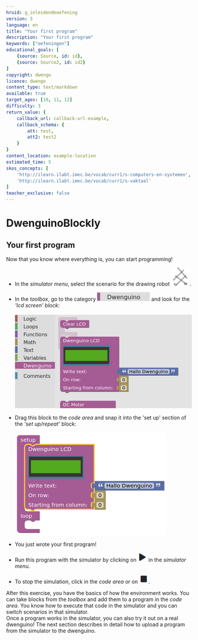 ```yaml
---
hruid: g_inleidendeoefening
version: 3
language: en
title: "Your first program"
description: "Your first program"
keywords: ["oefeningen"]
educational_goals: [
    {source: Source, id: id}, 
    {source: Source2, id: id2}
]
copyright: dwengo
licence: dwengo
content_type: text/markdown
available: true
target_ages: [10, 11, 12]
difficulty: 3
return_value: {
    callback_url: callback-url-example,
    callback_schema: {
        att: test,
        att2: test2
    }
}
content_location: example-location
estimated_time: 5
skos_concepts: [
    'http://ilearn.ilabt.imec.be/vocab/curr1/s-computers-en-systemen', 
    'http://ilearn.ilabt.imec.be/vocab/curr1/s-vaktaal'
]
teacher_exclusive: false
---
```

# DwenguinoBlockly
## Your first program
Now that you know where everything is, you can start programming!

* In the *simulator menu*, select the scenario for the drawing robot ![alt](embed/scenario_tekenrobot.png "drawing robot scenario").

* In the *toolbox*, go to the category ![alt](embed/cat_dwenguino.png "dwenguino category") and look for the *'lcd screen' block*: <br><br>![alt](embed/firstprogram.png "lcd block")

* Drag this block to the *code area* and snap it into the 'set up' section of the *'set up/repeat'* block: <br><br>![alt](embed/firstprogram2.png "click lcd")

* You just wrote your first program!

* Run this program with the simulator by clicking on ![alt](embed/simmenu_play.png "simulator play") in the *simulator menu*.

* To stop the simulation, click in the *code area* or on ![alt](embed/simmenu_stop.png "simulator stop").

<div class="alert alert-box alert-success">
After this exercise, you have the basics of how the environment works. You can take blocks from the <em>toolbox</em> and add them to a program in the <em>code area</em>. You know how to execute that code in the simulator and you can switch scenarios in that simulator.
</div>

<div class="alert alert-box alert-success">
Once a program works in the simulator, you can also try it out on a real dwenguino! The next section describes in detail how to upload a program from the simulator to the dwenguino.
</div>